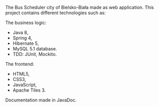 The Bus Scheduler city of Bielsko-Biała made as web application. This project contains different technologies such as:

The business logic:
- Java 8,
- Spring 4,
- Hibernate 5,
- MySQL 5.1 database.
- TDD: JUnit, Mockito.

The frontend:
- HTML5,
- CSS3,
- JavaScript,
- Apache Tiles 3.

Documentation made in JavaDoc.